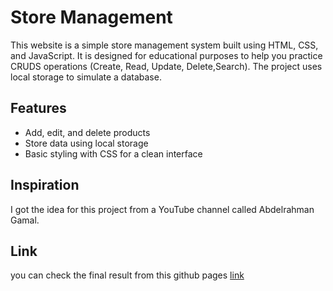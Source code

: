 # Store Management

This website is a simple store management system built using HTML, CSS, and JavaScript. It is designed for educational purposes to help you practice CRUDS operations (Create, Read, Update, Delete,Search). The project uses local storage to simulate a database.

## Features

- Add, edit, and delete products
- Store data using local storage
- Basic styling with CSS for a clean interface

## Inspiration

I got the idea for this project from a YouTube channel called Abdelrahman Gamal.


## Link
you can check the final result from this github pages [link](https://saadiael08.github.io/store-management/)